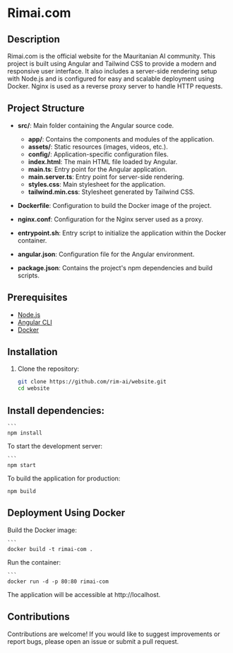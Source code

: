 # Rimai.com

## Description

Rimai.com is the official website for the Mauritanian AI community. This project is built using Angular and Tailwind CSS to provide a modern and responsive user interface. It also includes a server-side rendering setup with Node.js and is configured for easy and scalable deployment using Docker. Nginx is used as a reverse proxy server to handle HTTP requests.

## Project Structure

- **src/**: Main folder containing the Angular source code.
  - **app/**: Contains the components and modules of the application.
  - **assets/**: Static resources (images, videos, etc.).
  - **config/**: Application-specific configuration files.
  - **index.html**: The main HTML file loaded by Angular.
  - **main.ts**: Entry point for the Angular application.
  - **main.server.ts**: Entry point for server-side rendering.
  - **styles.css**: Main stylesheet for the application.
  - **tailwind.min.css**: Stylesheet generated by Tailwind CSS.

- **Dockerfile**: Configuration to build the Docker image of the project.
- **nginx.conf**: Configuration for the Nginx server used as a proxy.
- **entrypoint.sh**: Entry script to initialize the application within the Docker container.
- **angular.json**: Configuration file for the Angular environment.
- **package.json**: Contains the project's npm dependencies and build scripts.

## Prerequisites

- [Node.js](https://nodejs.org/)
- [Angular CLI](https://angular.io/cli)
- [Docker](https://www.docker.com/)

## Installation

1. Clone the repository:
   ```bash
   git clone https://github.com/rim-ai/website.git
   cd website

## Install dependencies:

    ```
    npm install


To start the development server:

    ```
    npm start

To build the application for production:

    npm build 


## Deployment Using Docker

Build the Docker image:

    ```
    docker build -t rimai-com .


Run the container:

    ```
    docker run -d -p 80:80 rimai-com

The application will be accessible at http://localhost.

## Contributions
Contributions are welcome! If you would like to suggest improvements or report bugs, please open an issue or submit a pull request.

